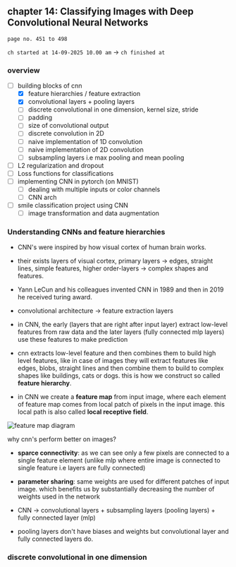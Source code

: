 ## **chapter 14:** Classifying Images with Deep Convolutional Neural Networks

`page no. 451 to 498`

`ch started at 14-09-2025 10.00 am` -> `ch finished at `

### overview

- [ ] building blocks of cnn
	- [x] feature hierarchies / feature extraction 
	- [x] convolutional layers + pooling layers
	- [ ] discrete convolutional in one dimension, kernel size, stride 
	- [ ] padding 
	- [ ] size of convolutional output 
	- [ ] discrete convolution in 2D
	- [ ] naive implementation of 1D convolution
	- [ ] naive implementation of 2D convolution 
	- [ ] subsampling layers i.e max pooling and mean pooling 
- [ ] L2 regularization and dropout 
- [ ] Loss functions for classifications 
- [ ] implementing CNN in pytorch (on MNIST)
	- [ ] dealing with multiple inputs or color channels
	- [ ] CNN arch
- [ ] smile classification project using CNN
	- [ ] image transformation and data augmentation 

### Understanding CNNs and feature hierarchies

- CNN's were inspired by how visual cortex of human brain works.
- their exists layers of visual cortex, primary layers -> edges, straight lines, simple features, higher order-layers -> complex shapes and features.
- Yann LeCun and his colleagues invented CNN in 1989 and then in 2019 he received turing award.
- convolutional architecture -> feature extraction layers 
- in CNN, the early (layers that are right after input layer) extract low-level features from raw data and the later layers (fully connected mlp layers) use these features to make prediction 
- cnn extracts low-level feature and then combines them to build high level features, like in case of images they will extract features like edges, blobs, straight lines and then combine them to build to complex shapes like buildings, cats or dogs. this is how we construct so called **feature hierarchy**.

- in CNN we create a **feature map** from input image, where each element of feature map comes from local patch of pixels in the input image. this local path is also called **local receptive field**.

![feature map diagram](https://i.ibb.co/23ZCrhk8/Screenshot-2025-09-14-at-12-11-22-PM.png)


why cnn's perform better on images?

- **sparce connectivity**: as we can see only a few pixels are connected to a single feature element (unlike mlp where entire image is connected to single feature i.e layers are fully connected)
- **parameter sharing**: same weights are used for different patches of input image. which benefits us by substantially decreasing the number of weights used in the network 

- CNN -> convolutional layers + subsampling layers (pooling layers) + fully connected layer (mlp)
- pooling layers don't have biases and weights but convolutional layer and fully connected layers do.

### discrete convolutional in one dimension 
